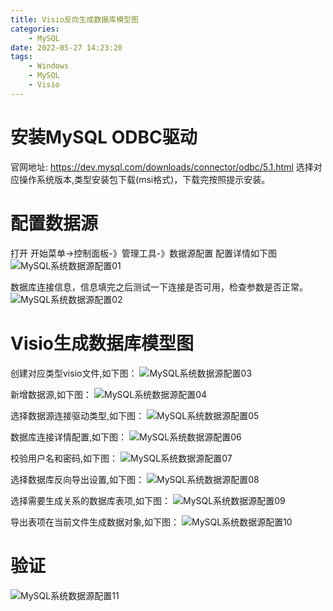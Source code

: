 ```yaml
---
title: Visio反向生成数据库模型图
categories:
	- MySQL
date: 2022-05-27 14:23:20
tags: 
	- Windows
	- MySQL
	- Visio
---
```

<!-- toc -->

# <span id="inline-blue">安装MySQL ODBC驱动</span>
官网地址: https://dev.mysql.com/downloads/connector/odbc/5.1.html
选择对应操作系统版本,类型安装包下载(msi格式)，下载完按照提示安装。

# <span id="inline-blue">配置数据源</span>
打开 开始菜单->控制面板-》管理工具-》数据源配置
配置详情如下图
![MySQL系统数据源配置01](/images/Windows/MySQL/WM_20220620_001.png)

数据库连接信息，信息填完之后测试一下连接是否可用，检查参数是否正常。
![MySQL系统数据源配置02](/images/Windows/MySQL/WM_20220620_002.png)

# <span id="inline-blue">Visio生成数据库模型图</span>

创建对应类型visio文件,如下图：
![MySQL系统数据源配置03](/images/Windows/MySQL/WM_20220620_003.png)

新增数据源,如下图：
![MySQL系统数据源配置04](/images/Windows/MySQL/WM_20220620_004.png)

选择数据源连接驱动类型,如下图：
![MySQL系统数据源配置05](/images/Windows/MySQL/WM_20220620_005.png)

数据库连接详情配置,如下图：
![MySQL系统数据源配置06](/images/Windows/MySQL/WM_20220620_006.png)

校验用户名和密码,如下图：
![MySQL系统数据源配置07](/images/Windows/MySQL/WM_20220620_007.png)

选择数据库反向导出设置,如下图：
![MySQL系统数据源配置08](/images/Windows/MySQL/WM_20220620_008.png)

选择需要生成关系的数据库表项,如下图：
![MySQL系统数据源配置09](/images/Windows/MySQL/WM_20220620_009.png)

导出表项在当前文件生成数据对象,如下图：
![MySQL系统数据源配置10](/images/Windows/MySQL/WM_20220620_010.png)

# <span id="inline-blue">验证</span>
![MySQL系统数据源配置11](/images/Windows/MySQL/WM_20220620_011.png)